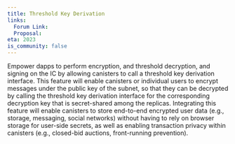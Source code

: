 ```yaml
---
title: Threshold Key Derivation
links:
  Forum Link:
  Proposal: 
eta: 2023
is_community: false
---
```


Empower dapps to perform encryption, and threshold decryption, and signing on the IC by allowing canisters to call a threshold key derivation interface. This feature will enable canisters or individual users to encrypt messages under the public key of the subnet, so that they can be decrypted by calling  the threshold key derivation interface for the corresponding decryption key that is secret-shared among the replicas. Integrating this feature will enable canisters to store end-to-end encrypted user data (e.g., storage, messaging, social networks) without having to rely on browser storage for user-side secrets, as well as enabling transaction privacy within canisters (e.g., closed-bid auctions, front-running prevention).
